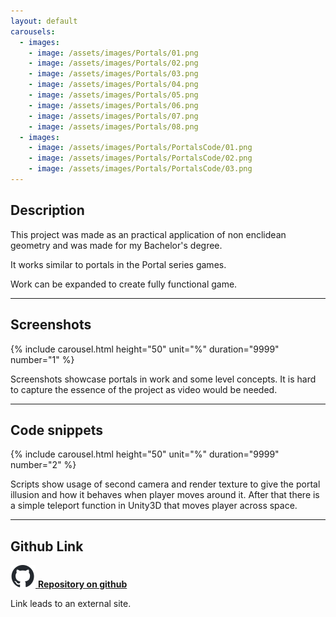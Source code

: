 ```yaml
---
layout: default
carousels:
  - images: 
    - image: /assets/images/Portals/01.png
    - image: /assets/images/Portals/02.png
    - image: /assets/images/Portals/03.png
    - image: /assets/images/Portals/04.png
    - image: /assets/images/Portals/05.png
    - image: /assets/images/Portals/06.png
    - image: /assets/images/Portals/07.png
    - image: /assets/images/Portals/08.png
  - images: 
    - image: /assets/images/Portals/PortalsCode/01.png
    - image: /assets/images/Portals/PortalsCode/02.png
    - image: /assets/images/Portals/PortalsCode/03.png
---
```

<!-- -->

## Description

This project was made as an practical application of non enclidean geometry and was made for my Bachelor's degree.

It works similar to portals in the Portal series games.

Work can be expanded to create fully functional game.

* * *

## Screenshots
  
{% include carousel.html height="50" unit="%" duration="9999" number="1" %}
  
Screenshots showcase portals in work and some level concepts. It is hard to capture the essence of the project as video would be needed.

* * *

## Code snippets

{% include carousel.html height="50" unit="%" duration="9999" number="2" %}

Scripts show usage of second camera and render texture to give the portal illusion and how it behaves when player moves around it. After that there is a simple teleport function in Unity3D that moves player across space.

* * *

## Github Link
[![GithubLogo](/assets/images/icons/github-icon.svg) **Repository on github**](https://github.com/Yagami19/Licencjat)

Link leads to an external site.